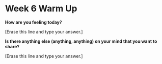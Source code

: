 # Week 6 Warm Up

**How are you feeling today?**

[Erase this line and type your answer.]

**Is there anything else (anything, anything) on your mind that you want to share?**

[Erase this line and type your answer.]
